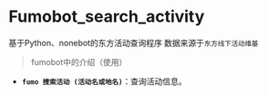 # Fumobot_search_activity
基于Python、nonebot的东方活动查询程序
数据来源于`东方线下活动维基`

> fumobot中的介绍（使用）
- **`fumo 搜索活动 (活动名或地名)`**：查询活动信息。
